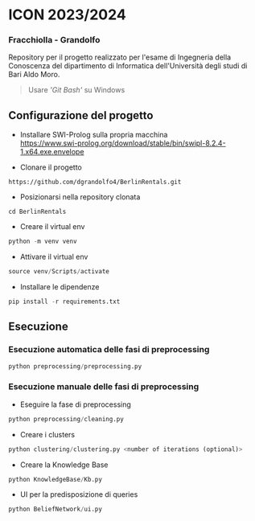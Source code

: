 # ICON 2023/2024
### Fracchiolla - Grandolfo
Repository per il progetto realizzato per l'esame di Ingegneria della Conoscenza del dipartimento di Informatica dell'Università degli studi di Bari Aldo Moro.

> Usare *'Git Bash'* su Windows

## Configurazione del progetto
- Installare SWI-Prolog sulla propria macchina <br />
https://www.swi-prolog.org/download/stable/bin/swipl-8.2.4-1.x64.exe.envelope

- Clonare il progetto
```
https://github.com/dgrandolfo4/BerlinRentals.git
```

- Posizionarsi nella repository clonata
```
cd BerlinRentals
```

- Creare il virtual env
```python
python -m venv venv
```

- Attivare il virtual env
```python
source venv/Scripts/activate
```

- Installare le dipendenze
```python
pip install -r requirements.txt
```

## Esecuzione
### Esecuzione automatica delle fasi di preprocessing
```python
python preprocessing/preprocessing.py
```

### Esecuzione manuale delle fasi di preprocessing
- Eseguire la fase di preprocessing
```python
python preprocessing/cleaning.py
```

- Creare i clusters
```python
python clustering/clustering.py <number of iterations (optional)>
```

- Creare la Knowledge Base
```python
python KnowledgeBase/Kb.py
```

- UI per la predisposizione di queries
```python
python BeliefNetwork/ui.py
```
